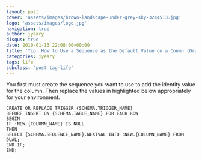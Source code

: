 ```yaml
---
layout: post
cover: 'assets/images/brown-landscape-under-grey-sky-3244513.jpg'
logo: 'assets/images/logo.jpg'
navigation: true
author: jyeary
disqus: true
date: 2010-01-13 22:08:00+00:00
title: 'Tip: How to Use a Sequence as the Default Value on a Coumn (Oracle)'
categories: jyeary
tags: life
subclass: 'post tag-life'
---
```

You first must create the sequence you want to use to add the identity value for the column. Then replace the values in highlighted below appropriately for your environment.

```
CREATE OR REPLACE TRIGGER {SCHEMA.TRIGGER_NAME}
BEFORE INSERT ON {SCHEMA.TABLE_NAME} FOR EACH ROW
BEGIN
IF :NEW.{COLUMN_NAME} IS NULL
THEN
SELECT {SCHEMA.SEQUENCE_NAME}.NEXTVAL INTO :NEW.{COLUMN_NAME} FROM DUAL;
END IF;
END;
```